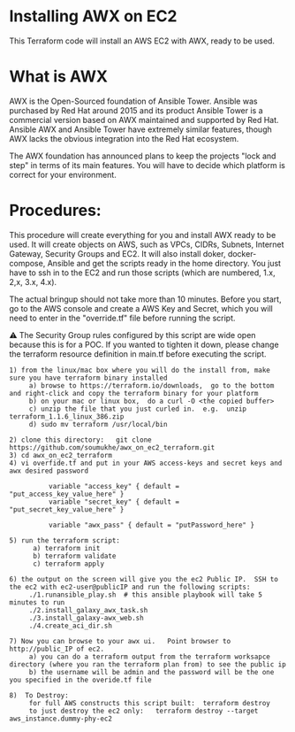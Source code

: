 # Installing AWX on EC2

This Terraform code will install an AWS EC2 with AWX, ready to be used.

# What is AWX
AWX is the Open-Sourced foundation of Ansible Tower. Ansible was purchased by Red Hat around 2015 and its product Ansible Tower is a commercial version based on AWX maintained and supported by Red Hat. Ansible AWX and Ansible Tower have extremely similar features, though AWX lacks the obvious integration into the Red Hat ecosystem.

The AWX foundation has announced plans to keep the projects "lock and step" in terms of its main features. You will have to decide which platform is correct for your environment.


# Procedures:

This procedure will create everything for you and install AWX ready to be used. It will create objects on AWS, such as VPCs, CIDRs, Subnets, Internet Gateway, Security Groups and EC2. It will also install doker, docker-compose, Ansible and get the scripts ready in the home directory. You just have to ssh in to the EC2 and run those scripts (which are numbered, 1.x, 2,x, 3.x, 4.x).

The actual bringup should not take more than 10 minutes. Before you start, go to the AWS console and create a AWS Key and Secret, which you will need to enter in the "override.tf" file before running the script.

⚠️ The Security Group rules configured by this script are wide open because this is for a POC. If you wanted to tighten it down, please change the terraform resource definition in main.tf before executing the script.


```
1) from the linux/mac box where you will do the install from, make sure you have terraform binary installed
     a) browse to https://terraform.io/downloads,  go to the bottom and right-click and copy the terraform binary for your platform
     b) on your mac or linux box,  do a curl -O <the copied buffer>
     c) unzip the file that you just curled in.  e.g.  unzip terraform_1.1.6_linux_386.zip
     d) sudo mv terraform /usr/local/bin

2) clone this directory:   git clone https://github.com/soumukhe/awx_on_ec2_terraform.git
3) cd awx_on_ec2_terraform
4) vi overfide.tf and put in your AWS access-keys and secret keys and awx desired password

          variable "access_key" { default = "put_access_key_value_here" }
          variable "secret_key" { default = "put_secret_key_value_here" }

          variable "awx_pass" { default = "putPassword_here" }

5) run the terraform script:
      a) terraform init
      b) terraform validate
      c) terraform apply

6) the output on the screen will give you the ec2 Public IP.  SSH to the ec2 with ec2-user@publicIP and run the following scripts:
     ./1.runansible_play.sh  # this ansible playbook will take 5 minutes to run
     ./2.install_galaxy_awx_task.sh
     ./3.install_galaxy-awx_web.sh
     ./4.create_aci_dir.sh

7) Now you can browse to your awx ui.   Point browser to http://public_IP of ec2.   
     a) you can do a terraform output from the terraform worksapce directory (where you ran the terraform plan from) to see the public ip
     b) the username will be admin and the password will be the one you specified in the overide.tf file

8)  To Destroy:
     for full AWS constructs this script built:  terraform destroy
     to just destroy the ec2 only:   terraform destroy --target aws_instance.dummy-phy-ec2



```
